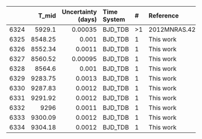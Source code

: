 |      |   T_mid |   Uncertainty (days) | Time System   | #   | Reference           |
|-----:|--------:|---------------------:|:--------------|:----|:--------------------|
| 6324 | 5929.1  |              0.00035 | BJD_TDB       | >1  | 2012MNRAS.426..739H |
| 6325 | 8548.25 |              0.001   | BJD_TDB       | 1   | This work           |
| 6326 | 8552.34 |              0.0011  | BJD_TDB       | 1   | This work           |
| 6327 | 8560.52 |              0.00095 | BJD_TDB       | 1   | This work           |
| 6328 | 8564.6  |              0.001   | BJD_TDB       | 1   | This work           |
| 6329 | 9283.75 |              0.0013  | BJD_TDB       | 1   | This work           |
| 6330 | 9287.83 |              0.0012  | BJD_TDB       | 1   | This work           |
| 6331 | 9291.92 |              0.0012  | BJD_TDB       | 1   | This work           |
| 6332 | 9296    |              0.0011  | BJD_TDB       | 1   | This work           |
| 6333 | 9300.09 |              0.0012  | BJD_TDB       | 1   | This work           |
| 6334 | 9304.18 |              0.0012  | BJD_TDB       | 1   | This work           |